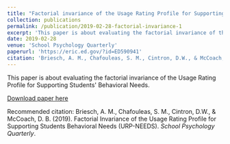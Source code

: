 ```yaml
---
title: "Factorial invariance of the Usage Rating Profile for Supporting Students' Behavioral Needs (URP-NEEDS)"
collection: publications
permalink: /publication/2019-02-28-factorial-invariance-1
excerpt: 'This paper is about evaluating the factorial invariance of the Usage Rating Profile for Supporting Students' Behavioral Needs.'
date: 2019-02-28
venue: 'School Psychology Quarterly'
paperurl: 'https://eric.ed.gov/?id=ED590941'
citation: 'Briesch, A. M., Chafouleas, S. M., Cintron, D.W., & McCoach, D. B. (2019). Factorial Invariance of the Usage Rating Profile for Supporting Students Behavioral Needs (URP-NEEDS). *School Psychology Quarterly*.'
---
```


This paper is about evaluating the factorial invariance of the Usage Rating Profile for Supporting Students' Behavioral Needs.

[Download paper here](https://eric.ed.gov/?id=ED590941)

Recommended citation: Briesch, A. M., Chafouleas, S. M., Cintron, D.W., & McCoach, D. B. (2019). Factorial Invariance of the Usage Rating Profile for Supporting Students Behavioral Needs (URP-NEEDS). *School Psychology Quarterly*.
